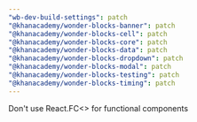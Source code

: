 ```yaml
---
"wb-dev-build-settings": patch
"@khanacademy/wonder-blocks-banner": patch
"@khanacademy/wonder-blocks-cell": patch
"@khanacademy/wonder-blocks-core": patch
"@khanacademy/wonder-blocks-data": patch
"@khanacademy/wonder-blocks-dropdown": patch
"@khanacademy/wonder-blocks-modal": patch
"@khanacademy/wonder-blocks-testing": patch
"@khanacademy/wonder-blocks-timing": patch
---
```


Don't use React.FC<> for functional components
